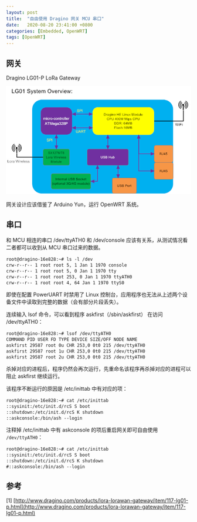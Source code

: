 ```yaml
---
layout: post
title:  "自由使用 Dragino 网关 MCU 串口"
date:   2020-08-20 23:41:00 +0800
categories: [Embedded, OpenWRT]
tags: [OpenWRT]
---
```


## 网关

Dragino LG01-P LoRa Gateway

![LG01-P](/assets/img/2020-08-20-自由使用Dragino网关MCU串口.assets/LG01-P.png)

网关设计应该借鉴了 Arduino Yun，运行 OpenWRT 系统。

## 串口

和 MCU 相连的串口 /dev/ttyATH0 和 /dev/console 应该有关系，从测试情况看二者都可以收到从 MCU 串口过来的数据。

```
root@dragino-16e828:~# ls -l /dev
crw-r--r-- 1 root root 5, 1 Jan 1 1970 console
crw-r--r-- 1 root root 5, 0 Jan 1 1970 tty
crw-r--r-- 1 root root 253, 0 Jan 1 1970 ttyATH0
crw-r--r-- 1 root root 4, 64 Jan 1 1970 ttyS0
```

即使在配置 PowerUART 时禁用了 Linux 控制台，应用程序也无法从上述两个设备文件中读取到完整的数据（会有部分片段丢失）。

连续输入 lsof 命令，可以看到程序 askfirst（/sbin/askfirst） 在访问 /dev/ttyATH0：

```
root@dragino-16e828:~# lsof /dev/ttyATH0
COMMAND PID USER FD TYPE DEVICE SIZE/OFF NODE NAME
askfirst 29587 root 0u CHR 253,0 0t0 215 /dev/ttyATH0
askfirst 29587 root 1u CHR 253,0 0t0 215 /dev/ttyATH0
askfirst 29587 root 2u CHR 253,0 0t0 215 /dev/ttyATH0
```

杀掉对应的进程后，程序仍然会再次运行，先重命名该程序再杀掉对应的进程可以阻止 askfirst 继续运行。

该程序不断运行的原因是 /etc/inittab 中有对应的项：

```
root@dragino-16e828:~# cat /etc/inittab
::sysinit:/etc/init.d/rcS S boot
::shutdown:/etc/init.d/rcS K shutdown
::askconsole:/bin/ash --login
```

注释掉 /etc/inittab 中有 askconsole 的项后重启网关即可自由使用 `/dev/ttyATH0`：

```
root@dragino-16e828:~# cat /etc/inittab
::sysinit:/etc/init.d/rcS S boot
::shutdown:/etc/init.d/rcS K shutdown
#::askconsole:/bin/ash --login
```

## 参考

[1] [http://www.dragino.com/products/lora-lorawan-gateway/item/117-lg01-p.html](http://www.dragino.com/products/lora-lorawan-gateway/item/117-lg01-p.html)
